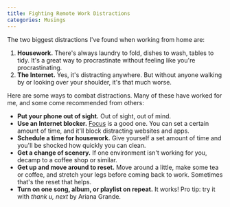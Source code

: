 ```yaml
---
title: Fighting Remote Work Distractions
categories: Musings
---
```


The two biggest distractions I've found when working from home are:

1. **Housework.** There's always laundry to fold, dishes to wash, tables to tidy. It's a great way to procrastinate without feeling like you're procrastinating.
2. **The Internet.** Yes, it's distracting anywhere. But without anyone walking by or looking over your shoulder, it's that much worse.

Here are some ways to combat distractions. Many of these have worked for me, and some come recommended from others:

- **Put your phone out of sight.** Out of sight, out of mind.
- **Use an Internet blocker.** [Focus](https://heyfocus.com/) is a good one. You can set a certain amount of time, and it'll block distracting websites and apps.
- **Schedule a time for housework.** Give yourself a set amount of time and you'll be shocked how quickly you can clean.
- **Get a change of scenery.** If one environment isn't working for you, decamp to a coffee shop or similar.
- **Get up and move around to reset.** Move around a little, make some tea or coffee, and stretch your legs before coming back to work. Sometimes that's the reset that helps.
- **Turn on one song, album, or playlist on repeat.** It works! Pro tip: try it with _thank u, next_ by Ariana Grande.

